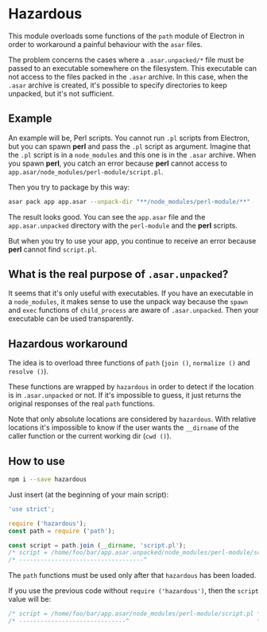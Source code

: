 
# Hazardous

This module overloads some functions of the `path` module of Electron in
order to workaround a painful behaviour with the `asar` files.

The problem concerns the cases where a `.asar.unpacked/*` file must be passed
to an executable somewhere on the filesystem. This executable can not
access to the files packed in the `.asar` archive. In this case, when the
`.asar` archive is created, it's possible to specify directories to keep
unpacked, but it's not sufficient.

## Example

An example will be, Perl scripts. You cannot run `.pl` scripts from Electron,
but you can spawn **perl** and pass the `.pl` script as argument. Imagine
that the `.pl` script is in a `node_modules` and this one is in the `.asar`
archive. When you spawn **perl**, you catch an error because **perl** cannot
access to `app.asar/node_modules/perl-module/script.pl`.

Then you try to package by this way:
```sh
asar pack app app.asar --unpack-dir "**/node_modules/perl-module/**"
```

The result looks good. You can see the `app.asar` file and the
`app.asar.unpacked` directory with the `perl-module` and the **perl** scripts.

But when you try to use your app, you continue to receive an error because
**perl** cannot find `script.pl`.

## What is the real purpose of `.asar.unpacked`?

It seems that it's only useful with executables. If you have an executable in
a `node_modules`, it makes sense to use the unpack way because the `spawn`
and `exec` functions of `child_process` are aware of `.asar.unpacked`. Then
your executable can be used transparently.

## Hazardous workaround

The idea is to overload three functions of `path` (`join ()`, `normalize ()`
and `resolve ()`).

These functions are wrapped by `hazardous` in order to detect if the location
is in `.asar.unpacked` or not. If it's impossible to guess, it just returns the
original responses of the real `path` functions.

Note that only absolute locations are considered by `hazardous`. With relative
locations it's impossible to know if the user wants the `__dirname` of the
caller function or the current working dir (`cwd ()`).

## How to use

```sh
npm i --save hazardous
```

Just insert (at the beginning of your main script):

```js
'use strict';

require ('hazardous');
const path = require ('path');

const script = path.join (__dirname, 'script.pl');
/* script = /home/foo/bar/app.asar.unpacked/node_modules/perl-module/script.pl */
/* -----------------------------------^                                        */
```

The `path` functions must be used only after that `hazardous` has been
loaded.

If you use the previous code without `require ('hazardous')`, then the `script`
value will be:

```js
/* script = /home/foo/bar/app.asar/node_modules/perl-module/script.pl */
/* ------------------------------^                                    */
```
